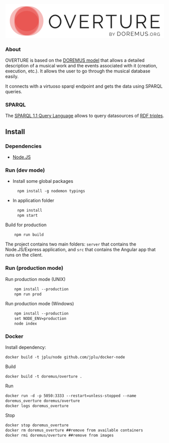 ![OVERTURE](client/src/img/logos/overture.logo.color.png)

### About
OVERTURE is based on the [DOREMUS model][1] that allows a detailed description of a musical work and the events associated with it (creation, execution, etc.). It allows the user to go through the musical database easily.

It connects with a virtuoso sparql endpoint and gets the data using SPARQL queries.

### SPARQL
The [SPARQL 1.1 Query Language][2] allows to query datasources of [RDF triples][3].


## Install
### Dependencies

- [Node.JS](https://nodejs.org/en/)

### Run (dev mode)
- Install some global packages

        npm install -g nodemon typings

- In application folder

        npm install
        npm start

Build for production

        npm run build

The project contains two main folders: `server` that contains the Node.JS/Express application, and `src` that contains the Angular app that runs on the client.

### Run (production mode)

Run production mode (UNIX)

        npm install --production
        npm run prod

Run production mode (Windows)

        npm install --production
        set NODE_ENV=production
        node index

### Docker

Install dependency:

    docker build -t jplu/node github.com/jplu/docker-node

Build

    docker build -t doremus/overture .

Run

    docker run -d -p 5050:3333 --restart=unless-stopped --name doremus_overture doremus/overture
    docker logs doremus_overture

Stop

    docker stop doremus_overture
    docker rm doremus_overture ##remove from available containers
    docker rmi doremus/overture ##remove from images

[1]: https://drive.google.com/file/d/0B_nxZpGQv9GKZmpKRGl2dmRENGc/view
[2]: https://www.w3.org/TR/sparql11-query/
[3]: https://www.w3.org/TR/rdf11-concepts/
